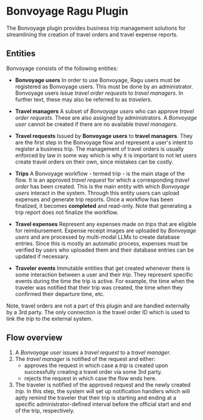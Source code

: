 # Bonvoyage Ragu Plugin

The Bonvoyage plugin provides business trip management solutions for streamlining the creation
of travel orders and travel expense reports.

## Entities

Bonvoyage consists of the following entities:

- **Bonvoyage users**
  In order to use Bonvoyage, Ragu users must be registered as Bonvoyage users. This must be done by an administrator.
  Bonvoyage users issue *travel order requests* to *travel managers*. In further text, these may also be referred to as
  *travelers*.
 
- **Travel managers**
  A subset of *Bonvoyage users* who can approve *travel order requests*. These are also assigned by administrators.
  A *Bonvoyage user* cannot be created if there are no available *travel managers*.

- **Travel requests**
  Issued by **Bonvoyage users** to **travel managers**. They are the first step in the Bonvoyage flow and represent
  a user's intent to register a business trip. The management of travel orders is usually enforced by law in some
  way which is why it is important to not let users create travel orders on their own, since mistakes can be costly.

- **Trips**
  A Bonvoyage workflow - termed trip - is the main stage of the flow. It is an approved *travel request* for which 
  a corresponding *travel order* has been created. This is the main entity with which *Bonvoyage users* interact in the
  system. Through this entity users can upload expenses and generate trip reports. Once a workflow has been finalized,
  it becomes **completed** and read-only. Note that generating a trip report does not finalize the workflow.

- **Travel expenses**
  Represent any expenses made on *trips* that are eligible for reimbursement. Expense receipt images are uploaded by 
  *Bonvoyage users* and are processed by multi-modal LLMs to create database entries. 
  Since this is mostly an automatic process, expenses must be verified by users who uploaded them and their 
  database entries can be updated if necessary.

- **Traveler events**
  Immutable entities that get created whenever there is some interaction between a user and their *trip*. They represent specific events during the
  time the trip is active. For example, the time when the traveler was notified that their trip was created, the time when they confirmed
  their departure time, etc.

Note, travel orders are not a part of this plugin and are handled externally by a 3rd party. The only connection is
the travel order ID which is used to link the *trip* to the external system.

## Flow overview

1. A *Bonvoyage user* issues a *travel request* to a *travel manager*.
2. The *travel manager* is notified of the request and either:
     - approves the request in which case a *trip* is created upon 
       successfully creating a travel order via some 3rd party.
     - rejects the request in which case the flow ends here.
3. The traveler is notified of the approved request and the newly created *trip*.
   In this step, the system will set up notification handlers which will aptly remind the traveler that their trip
   is starting and ending at a specific administrator-defined interval before the official start and end of the trip, 
   respectively.
